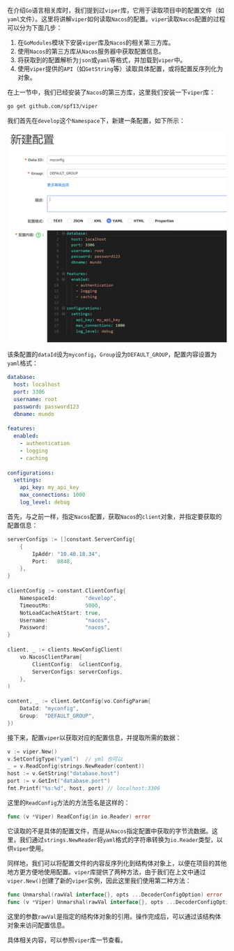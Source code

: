 在介绍`Go`语言相关库时，我们提到过`viper`库，它用于读取项目中的配置文件（如`yaml`文件）。这里将讲解`viper`如何读取`Nacos`的配置。`viper`读取`Nacos`配置的过程可以分为下面几步：

1. 在`GoModules`模块下安装`viper`库及`Nacos`的相关第三方库。
1. 使用`Nacos`的第三方库从`Nacos`服务器中获取配置信息。
1. 将获取到的配置解析为`json`或`yaml`等格式，并加载到`viper`中。
1. 使用`viper`提供的`API`（如`GetString`等）读取具体配置，或将配置反序列化为对象。

在上一节中，我们已经安装了`Nacos`的第三方库，这里我们安装一下`viper`库：

```sh
go get github.com/spf13/viper
```

我们首先在`develop`这个`Namespace`下，新建一条配置，如下所示：

<img src="image/image-20240506172406607.png" alt="image-20240506172406607" style="zoom:50%;" />

该条配置的`dataId`设为`myconfig`，`Group`设为`DEFAULT_GROUP`，配置内容设置为`yaml`格式：

```yaml
database:
  host: localhost
  port: 3306
  username: root
  password: password123
  dbname: mundo

features:
  enabled:
    - authentication
    - logging
    - caching

configurations:
  settings:
    api_key: my_api_key
    max_connections: 1000
    log_level: debug
```

首先，与之前一样，指定`Nacos`配置，获取`Nacos`的`client`对象，并指定要获取的配置信息：

```go
serverConfigs := []constant.ServerConfig{
	{
		IpAddr: "10.40.18.34",
		Port:   8848,
	},
}

clientConfig := constant.ClientConfig{
	NamespaceId:         "develop",
	TimeoutMs:           5000,
	NotLoadCacheAtStart: true,
	Username:            "nacos",
	Password:            "nacos",
}

client, _ := clients.NewConfigClient(
	vo.NacosClientParam{
		ClientConfig:  &clientConfig,
		ServerConfigs: serverConfigs,
	},
)

content, _ := client.GetConfig(vo.ConfigParam{
    DataId: "myconfig",
    Group:  "DEFAULT_GROUP",
})
```

接下来，配置`viper`以获取对应的配置信息，并提取所需的数据：

```go
v := viper.New()
v.SetConfigType("yaml")  // yml 也可以
_ = v.ReadConfig(strings.NewReader(content))
host := v.GetString("database.host")
port := v.GetInt("database.port")
fmt.Printf("%s:%d", host, port) // localhost:3306
```

这里的`ReadConfig`方法的方法签名是这样的：

```go
func (v *Viper) ReadConfig(in io.Reader) error
```

它读取的不是具体的配置文件，而是从`Nacos`指定配置中获取的字节流数据。这里，我们通过`strings.NewReader`将`yaml`格式的字符串转换为`io.Reader`类型，以供`viper`使用。

同样地，我们可以将配置文件的内容反序列化到结构体对象上，以便在项目的其他地方更方便地使用配置。`viper`库提供了两种方法，由于我们在上文中通过`viper.New()`创建了新的`viper`实例，因此这里我们使用第二种方法：

```go
func Unmarshal(rawVal interface{}, opts ...DecoderConfigOption) error
func (v *Viper) Unmarshal(rawVal interface{}, opts ...DecoderConfigOption) error
```

这里的参数`rawVal`是指定的结构体对象的引用。操作完成后，可以通过该结构体对象来访问配置信息。

具体相关内容，可以参照`viper`库一节查看。
